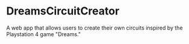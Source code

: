 # DreamsCircuitCreator
A web app that allows users to create their own circuits inspired by the Playstation 4 game "Dreams."
